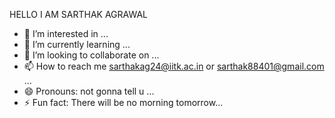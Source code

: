 HELLO I AM SARTHAK AGRAWAL 
- 👀 I’m interested in ...
- 🌱 I’m currently learning  ...
- 💞️ I’m looking to collaborate on ...
- 📫 How to reach me sarthakag24@iitk.ac.in or sarthak88401@gmail.com  ...
- 😄 Pronouns: not gonna tell u  ...
- ⚡ Fun fact: There will be no morning tomorrow...

<!---
sarthakag24/sarthakag24 is a ✨ special ✨ repository because its `README.md` (this file) appears on your GitHub profile.
You can click the Preview link to take a look at your changes.
--->
